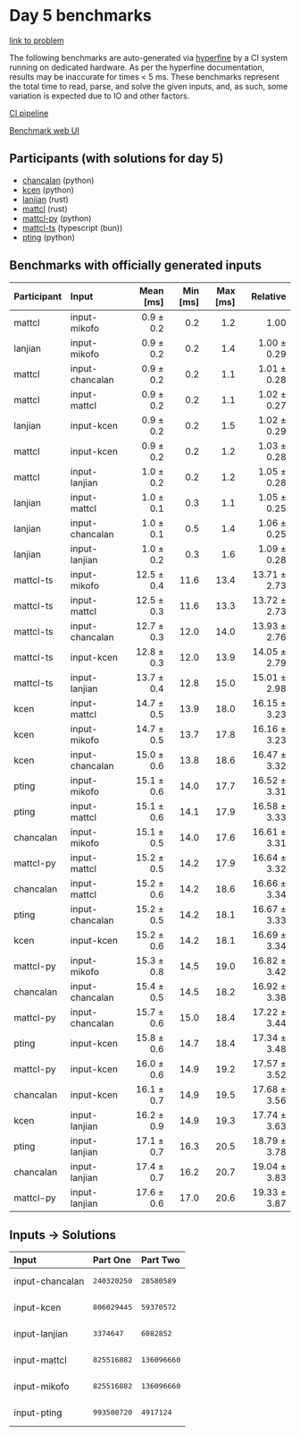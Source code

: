 # Day 5 benchmarks

[link to problem](https://adventofcode.com/2023/day/5)

The following benchmarks are auto-generated via
[hyperfine](https://github.com/sharkdp/hyperfine) by a CI system running on
dedicated hardware. As per the hyperfine documentation, results may be
inaccurate for times < 5 ms. These benchmarks represent the total time to read,
parse, and solve the given inputs, and, as such, some variation is expected due
to IO and other factors.

[CI pipeline](http://ci.papercode.net:8080/teams/main/pipelines/aoc2023)

[Benchmark web UI](https://aoc.ancalagon.black)


## Participants (with solutions for day 5)

- [chancalan](https://github.com/chancalan/aoc2023) (python)
- [kcen](https://github.com/kcen/aoc2023) (python)
- [lanjian](https://github.com/lanjian/aoc-2023) (rust)
- [mattcl](https://github.com/mattcl/aoc2023) (rust)
- [mattcl-py](https://github.com/mattcl/aoc2023-py) (python)
- [mattcl-ts](https://github.com/mattcl/aoc2023-js) (typescript (bun))
- [pting](https://github.com/pting/aoc2023) (python)


## Benchmarks with officially generated inputs

| Participant | Input | Mean [ms] | Min [ms] | Max [ms] | Relative |
|:---|:---|---:|---:|---:|---:|
| mattcl | input-mikofo | 0.9 ± 0.2 | 0.2 | 1.2 | 1.00 |
| lanjian | input-mikofo | 0.9 ± 0.2 | 0.2 | 1.4 | 1.00 ± 0.29 |
| mattcl | input-chancalan | 0.9 ± 0.2 | 0.2 | 1.1 | 1.01 ± 0.28 |
| mattcl | input-mattcl | 0.9 ± 0.2 | 0.2 | 1.1 | 1.02 ± 0.27 |
| lanjian | input-kcen | 0.9 ± 0.2 | 0.2 | 1.5 | 1.02 ± 0.29 |
| mattcl | input-kcen | 0.9 ± 0.2 | 0.2 | 1.2 | 1.03 ± 0.28 |
| mattcl | input-lanjian | 1.0 ± 0.2 | 0.2 | 1.2 | 1.05 ± 0.28 |
| lanjian | input-mattcl | 1.0 ± 0.1 | 0.3 | 1.1 | 1.05 ± 0.25 |
| lanjian | input-chancalan | 1.0 ± 0.1 | 0.5 | 1.4 | 1.06 ± 0.25 |
| lanjian | input-lanjian | 1.0 ± 0.2 | 0.3 | 1.6 | 1.09 ± 0.28 |
| mattcl-ts | input-mikofo | 12.5 ± 0.4 | 11.6 | 13.4 | 13.71 ± 2.73 |
| mattcl-ts | input-mattcl | 12.5 ± 0.3 | 11.6 | 13.3 | 13.72 ± 2.73 |
| mattcl-ts | input-chancalan | 12.7 ± 0.3 | 12.0 | 14.0 | 13.93 ± 2.76 |
| mattcl-ts | input-kcen | 12.8 ± 0.3 | 12.0 | 13.9 | 14.05 ± 2.79 |
| mattcl-ts | input-lanjian | 13.7 ± 0.4 | 12.8 | 15.0 | 15.01 ± 2.98 |
| kcen | input-mattcl | 14.7 ± 0.5 | 13.9 | 18.0 | 16.15 ± 3.23 |
| kcen | input-mikofo | 14.7 ± 0.5 | 13.7 | 17.8 | 16.16 ± 3.23 |
| kcen | input-chancalan | 15.0 ± 0.6 | 13.8 | 18.6 | 16.47 ± 3.32 |
| pting | input-mikofo | 15.1 ± 0.6 | 14.0 | 17.7 | 16.52 ± 3.31 |
| pting | input-mattcl | 15.1 ± 0.6 | 14.1 | 17.9 | 16.58 ± 3.33 |
| chancalan | input-mikofo | 15.1 ± 0.5 | 14.0 | 17.6 | 16.61 ± 3.31 |
| mattcl-py | input-mattcl | 15.2 ± 0.5 | 14.2 | 17.9 | 16.64 ± 3.32 |
| chancalan | input-mattcl | 15.2 ± 0.6 | 14.2 | 18.6 | 16.66 ± 3.34 |
| pting | input-chancalan | 15.2 ± 0.5 | 14.2 | 18.1 | 16.67 ± 3.33 |
| kcen | input-kcen | 15.2 ± 0.6 | 14.2 | 18.1 | 16.69 ± 3.34 |
| mattcl-py | input-mikofo | 15.3 ± 0.8 | 14.5 | 19.0 | 16.82 ± 3.42 |
| chancalan | input-chancalan | 15.4 ± 0.5 | 14.5 | 18.2 | 16.92 ± 3.38 |
| mattcl-py | input-chancalan | 15.7 ± 0.6 | 15.0 | 18.4 | 17.22 ± 3.44 |
| pting | input-kcen | 15.8 ± 0.6 | 14.7 | 18.4 | 17.34 ± 3.48 |
| mattcl-py | input-kcen | 16.0 ± 0.6 | 14.9 | 19.2 | 17.57 ± 3.52 |
| chancalan | input-kcen | 16.1 ± 0.7 | 14.9 | 19.5 | 17.68 ± 3.56 |
| kcen | input-lanjian | 16.2 ± 0.9 | 14.9 | 19.3 | 17.74 ± 3.63 |
| pting | input-lanjian | 17.1 ± 0.7 | 16.3 | 20.5 | 18.79 ± 3.78 |
| chancalan | input-lanjian | 17.4 ± 0.7 | 16.2 | 20.7 | 19.04 ± 3.83 |
| mattcl-py | input-lanjian | 17.6 ± 0.6 | 17.0 | 20.6 | 19.33 ± 3.87 |


## Inputs -> Solutions

| Input | Part One | Part Two |
|:---|:---|:---|
|input-chancalan|<pre>240320250</pre>|<pre>28580589</pre>|
|input-kcen|<pre>806029445</pre>|<pre>59370572</pre>|
|input-lanjian|<pre>3374647</pre>|<pre>6082852</pre>|
|input-mattcl|<pre>825516882</pre>|<pre>136096660</pre>|
|input-mikofo|<pre>825516882</pre>|<pre>136096660</pre>|
|input-pting|<pre>993500720</pre>|<pre>4917124</pre>|
